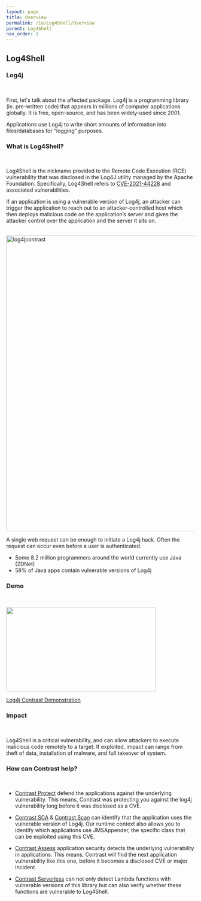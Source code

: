 ```yaml
---
layout: page
title: Overview
permalink: /io/Log4Shell/Overview
parent: Log4Shell
nav_order: 1
---
```


## Log4Shell

### Log4j
<br/>

First, let's talk about the affected package. Log4j is a programming library (ie. pre-written code) that appears in millions of computer applications globally. 
It is free, open-source, and has been widely-used since 2001.

Applications use Log4j to write short amounts of information into files/databases for “logging” purposes. 

### What is Log4Shell? 
<br/>

Log4Shell is the nickname provided to the Remote Code Execution (RCE) vulnerability that was disclosed in the Log4J utility managed by the Apache Foundation. 
Specifically, Log4Shell refers to [CVE-2021-44228](https://nvd.nist.gov/vuln/detail/CVE-2021-44228) and associated vulnerabilities. 

If an application is using a vulnerable version of Log4j, an attacker can trigger the application to reach out to an attacker-controlled host which then deploys malicious code on the application’s server and gives the attacker control over the application and the server it sits on. 
<br/><br/>

<img width="790" alt="log4jcontrast" src="https://user-images.githubusercontent.com/50103523/178735853-bfc0dfdf-6713-4eb1-b463-ce88a33e21a7.png"> 
<br/>

A single web request can be enough to initiate a Log4j hack. Often the request can occur even before a user
is authenticated. 
- Some 8.2 million programmers around the world currently use Java (ZDNet)
- 58% of Java apps contain vulnerable versions of Log4j

### Demo
<br/>


<p><a href="https://www.contrastsecurity.com/security-influencers/contrast-vs-the-log4j2-cve-a-demonstration?wvideo=80y2qkb6aq"><img src="https://embed-ssl.wistia.com/deliveries/d996a1a71283e29ebd26b0d4bcf46f6b41a2e14e.jpg?image_play_button_size=2x&amp;image_crop_resized=960x540&amp;image_play_button=1&amp;image_play_button_color=ffffffe0" width="400" height="225" style="width: 400px; height: 225px;"></a></p><p><a href="https://www.contrastsecurity.com/security-influencers/contrast-vs-the-log4j2-cve-a-demonstration?wvideo=80y2qkb6aq">Log4j Contrast Demonstration</a></p> 


### Impact 
<br/>

Log4Shell is a critical vulnerability, and can allow attackers to execute malicious code remotely to a target.
If exploited, impact can range from theft of data, installation of malware, and full takeover of system. 





### How can Contrast help?
<br/>


- [Contrast Protect](https://www.contrastsecurity.com/contrast-protect) defend the applications against the underlying vulnerability. 
This means, Contrast was protecting you against the log4j vulnerability long before it was disclosed as a CVE.

- [Contrast SCA](https://www.contrastsecurity.com/contrast-sca) & [Contrast Scan](https://www.contrastsecurity.com/contrast-scan) can identify that the application uses the vulnerable version of Log4j. 
Our runtime context also allows you to identify which applications use JMSAppender, the specific class that can be exploited using this CVE.

- [Contrast Assess](https://www.contrastsecurity.com/contrast-assess) application security detects the underlying vulnerability in applications. 
This means, Contrast will find the next application vulnerability like this one, before it becomes a disclosed CVE or major incident. 

- [Contrast Serverless](https://www.contrastsecurity.com/contrast-serverless) can not only detect Lambda functions with vulnerable versions of this library but can also verify whether these functions are vulnerable to Log4Shell.


